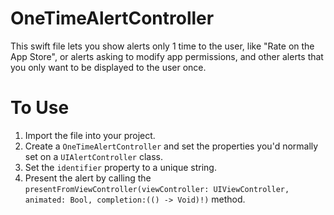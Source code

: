 OneTimeAlertController
============

This swift file lets you show alerts only 1 time to the user, like "Rate on the App Store", or alerts asking to modify app permissions, and other alerts that you only want to be displayed to the user once.

To Use
=======
1. Import the file into your project.
2. Create a `OneTimeAlertController` and set the properties you'd normally set on a `UIAlertController` class.
3. Set the `identifier` property to a unique string.
4. Present the alert by calling the `presentFromViewController(viewController: UIViewController, animated: Bool, completion:(() -> Void)!)` method.
